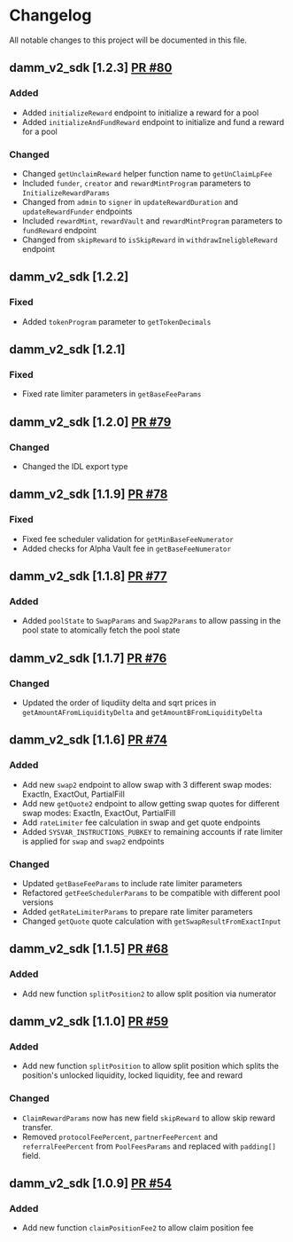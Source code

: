 # Changelog

All notable changes to this project will be documented in this file.

## damm_v2_sdk [1.2.3] [PR #80](https://github.com/MeteoraAg/damm-v2-sdk/pull/80)

### Added

- Added `initializeReward` endpoint to initialize a reward for a pool
- Added `initializeAndFundReward` endpoint to initialize and fund a reward for a pool

### Changed

- Changed `getUnclaimReward` helper function name to `getUnClaimLpFee`
- Included `funder`, `creator` and `rewardMintProgram` parameters to `InitializeRewardParams`
- Changed from `admin` to `signer` in `updateRewardDuration` and `updateRewardFunder` endpoints
- Included `rewardMint`, `rewardVault` and `rewardMintProgram` parameters to `fundReward` endpoint
- Changed from `skipReward` to `isSkipReward` in `withdrawIneligbleReward` endpoint

## damm_v2_sdk [1.2.2]

### Fixed

- Added `tokenProgram` parameter to `getTokenDecimals`

## damm_v2_sdk [1.2.1]

### Fixed

- Fixed rate limiter parameters in `getBaseFeeParams`

## damm_v2_sdk [1.2.0] [PR #79](https://github.com/MeteoraAg/damm-v2-sdk/pull/79)

### Changed

- Changed the IDL export type

## damm_v2_sdk [1.1.9] [PR #78](https://github.com/MeteoraAg/damm-v2-sdk/pull/78)

### Fixed

- Fixed fee scheduler validation for `getMinBaseFeeNumerator`
- Added checks for Alpha Vault fee in `getBaseFeeNumerator`

## damm_v2_sdk [1.1.8] [PR #77](https://github.com/MeteoraAg/damm-v2-sdk/pull/77)

### Added

- Added `poolState` to `SwapParams` and `Swap2Params` to allow passing in the pool state to atomically fetch the pool state

## damm_v2_sdk [1.1.7] [PR #76](https://github.com/MeteoraAg/damm-v2-sdk/pull/76)

### Changed

- Updated the order of liqudiity delta and sqrt prices in `getAmountAFromLiquidityDelta` and `getAmountBFromLiquidityDelta`

## damm_v2_sdk [1.1.6] [PR #74](https://github.com/MeteoraAg/damm-v2-sdk/pull/74)

### Added

- Add new `swap2` endpoint to allow swap with 3 different swap modes: ExactIn, ExactOut, PartialFill
- Add new `getQuote2` endpoint to allow getting swap quotes for different swap modes: ExactIn, ExactOut, PartialFill
- Add `rateLimiter` fee calculation in swap and get quote endpoints
- Added `SYSVAR_INSTRUCTIONS_PUBKEY` to remaining accounts if rate limiter is applied for `swap` and `swap2` endpoints

### Changed

- Updated `getBaseFeeParams` to include rate limiter parameters
- Refactored `getFeeSchedulerParams` to be compatible with different pool versions
- Added `getRateLimiterParams` to prepare rate limiter parameters
- Changed `getQuote` quote calculation with `getSwapResultFromExactInput`

## damm_v2_sdk [1.1.5] [PR #68](https://github.com/MeteoraAg/damm-v2-sdk/pull/68)

### Added

- Add new function `splitPosition2` to allow split position via numerator

## damm_v2_sdk [1.1.0] [PR #59](https://github.com/MeteoraAg/damm-v2-sdk/pull/59)

### Added

- Add new function `splitPosition` to allow split position which splits the position's unlocked liquidity, locked liquidity, fee and reward

### Changed

- `ClaimRewardParams` now has new field `skipReward` to allow skip reward transfer.
- Removed `protocolFeePercent`, `partnerFeePercent` and `referralFeePercent` from `PoolFeesParams` and replaced with `padding[]` field.

## damm_v2_sdk [1.0.9] [PR #54](https://github.com/MeteoraAg/damm-v2-sdk/pull/54)

### Added

- Add new function `claimPositionFee2` to allow claim position fee

